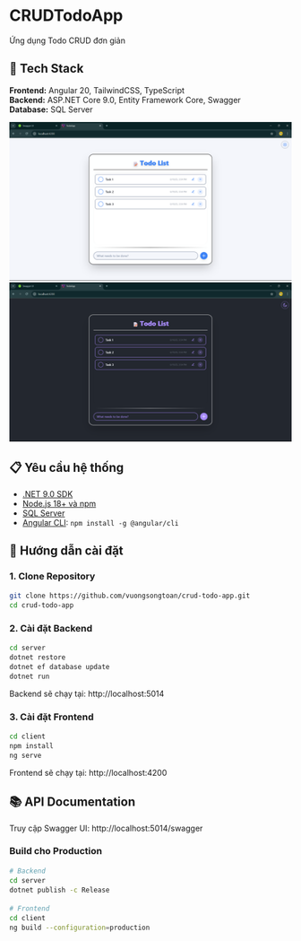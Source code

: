 # CRUDTodoApp

Ứng dụng Todo CRUD đơn giản
## 🚀 Tech Stack

**Frontend:** Angular 20, TailwindCSS, TypeScript  
**Backend:** ASP.NET Core 9.0, Entity Framework Core, Swagger  
**Database:** SQL Server  

![Light Mode](LightMode.png)
![Dark Mode](DarkMode.png)

## 📋 Yêu cầu hệ thống

- [.NET 9.0 SDK](https://dotnet.microsoft.com/download/dotnet/9.0)
- [Node.js 18+ và npm](https://nodejs.org/)
- [SQL Server](https://www.microsoft.com/en-us/sql-server/sql-server-downloads)
- [Angular CLI](https://angular.io/cli): `npm install -g @angular/cli`

## 🔧 Hướng dẫn cài đặt

### 1. Clone Repository
```bash
git clone https://github.com/vuongsongtoan/crud-todo-app.git
cd crud-todo-app
```

### 2. Cài đặt Backend
```bash
cd server
dotnet restore
dotnet ef database update
dotnet run
```
Backend sẽ chạy tại: http://localhost:5014

### 3. Cài đặt Frontend
```bash
cd client
npm install
ng serve
```
Frontend sẽ chạy tại: http://localhost:4200

## 📚 API Documentation

Truy cập Swagger UI: http://localhost:5014/swagger


### Build cho Production
```bash
# Backend
cd server
dotnet publish -c Release

# Frontend
cd client
ng build --configuration=production
```








